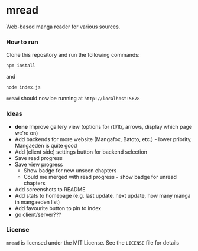 # mread

Web-based manga reader for various sources.

### How to run

Clone this repository and run the following commands:

```
npm install
```

and

```
node index.js
```

`mread` should now be running at `http://localhost:5678`

### Ideas
* **done** Improve gallery view (options for rtl/ltr, arrows, display which page we're on)
* Add backends for more website (Mangafox, Batoto, etc.) - lower priority, Mangaeden is quite good
* Add (client side) settings button for backend selection
* Save read progress
* Save view progress
  * Show badge for new unseen chapters
  * Could me merged with read progress - show badge for unread chapters
* Add screenshots to README
* Add stats to homepage (e.g. last update, next update, how many manga in mangaeden list)
* Add favourite button to pin to index
* go client/server???

### License

`mread` is licensed under the MIT License. See the `LICENSE` file for details
